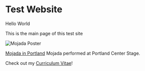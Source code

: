 # Test Website
Hello World

This is the main page of this test site

![Mojada Poster](https://www.pcs.org/assets/Mojada_Banner_750.jpg)

[Mojada in Portland](https://www.pcs.org/features/the-world-of-the-play-mojada-a-medea-in-los-angeles) Mojada performed at Portland Center Stage. 

Check out my [Curriculum Vitae](cv)!
